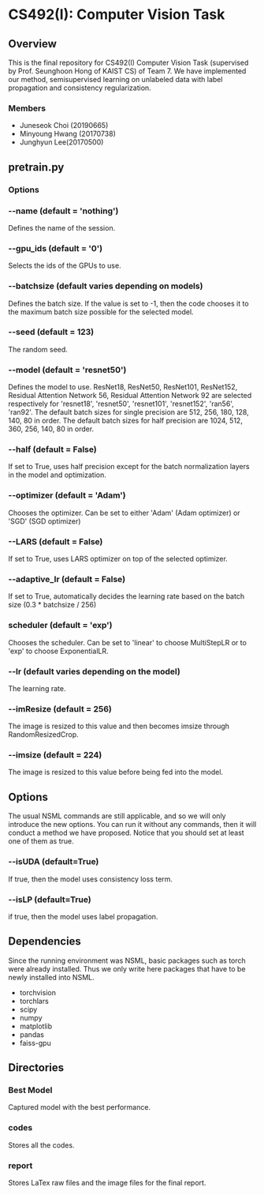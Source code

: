 # CS492(I): Computer Vision Task


## Overview
This is the final repository for CS492(I) Computer Vision Task (supervised by Prof. Seunghoon Hong of KAIST CS) of Team 7. We have implemented our method, semisupervised learning on unlabeled data with label propagation and consistency regularization. 

### Members
* Juneseok Choi (20190665)
* Minyoung Hwang (20170738)
* Junghyun Lee(20170500)

## pretrain.py

### Options

### --name (default = 'nothing')

Defines the name of the session.

### --gpu_ids (default = '0')

Selects the ids of the GPUs to use.

### --batchsize (default varies depending on models)

Defines the batch size. If the value is set to -1, then the code chooses it to the maximum batch size possible for the selected model.

### --seed (default = 123)

The random seed.

### --model (default = 'resnet50')

Defines the model to use. ResNet18, ResNet50, ResNet101, ResNet152, Residual Attention Network 56, Residual Attention Network 92 are selected respectively for 'resnet18', 'resnet50', 'resnet101', 'resnet152', 'ran56', 'ran92'. The default batch sizes for single precision are 512, 256, 180, 128, 140, 80 in order. The default batch sizes for half precision are 1024, 512, 360, 256, 140, 80 in order. 

### --half (default = False)

If set to True, uses half precision except for the batch normalization layers in the model and optimization. 

### --optimizer (default = 'Adam')

Chooses the optimizer. Can be set to either 'Adam' (Adam optimizer) or 'SGD' (SGD optimizer)

### --LARS (default = False)

If set to True, uses LARS optimizer on top of the selected optimizer. 

### --adaptive_lr (default = False)

If set to True, automatically decides the learning rate based on the batch size (0.3 * batchsize / 256)

### scheduler (default = 'exp')

Chooses the scheduler. Can be set to 'linear' to choose MultiStepLR or to 'exp' to choose ExponentialLR.

### --lr (default varies depending on the model)

The learning rate. 

### --imResize (default = 256)

The image is resized to this value and then becomes imsize through RandomResizedCrop.

### --imsize (default = 224)

The image is resized to this value before being fed into the model.



## Options

The usual NSML commands are still applicable, and so we will only introduce the new options.
You can run it without any commands, then it will conduct a method we have proposed.
Notice that you should set at least one of them as true.

### --isUDA (default=True)

If true, then the model uses consistency loss term.

### --isLP (default=True)

if true, then the model uses label propagation.


## Dependencies

Since the running environment was NSML, basic packages such as torch were already installed. Thus we only write here packages that have to be newly installed into NSML.

* torchvision
* torchlars
* scipy
* numpy
* matplotlib
* pandas
* faiss-gpu


## Directories

### Best Model

Captured model with the best performance.

### codes

Stores all the codes.

### report

Stores LaTex raw files and the image files for the final report.
